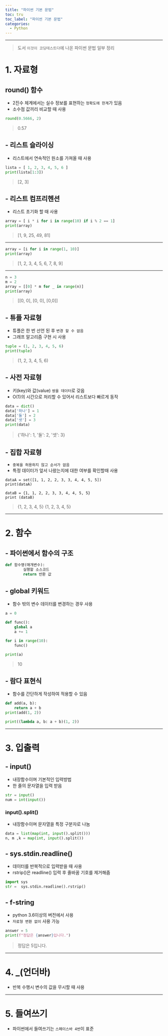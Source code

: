 ```yaml
---
title: "파이썬 기본 문법"
toc: tru
toc_label: "파이썬 기본 문법"
categories:
  - Python
---
```



---



> 도서 `이것이 코딩테스트다`에 나온 파이썬 문법  일부 정리

# 1. 자료형

## round() 함수

- 2진수 체계에서는 실수 정보를 표현하는 `정확도에 한계`가 있음
- 소수점 값끼리 비교할 때 사용

```python
round(0.5666, 2)
```

>0.57


## - 리스트 슬라이싱

- 리스트에서 연속적인 원소를 가져올 때 사용

```python
lista = [ 1, 2, 3, 4, 5, 6 ]
print(lista[1:3])
```

>[2, 3]



## - 리스트 컴프리헨션

- 리스트 초기화 할 때 사용

```python
array = [ i * i for i in range(10) if i % 2 == 1]
print(array)
```

> [1, 9, 25, 49, 81]

---

```python
array = [i for i in range(1, 10)]
print(array)
```

>[1, 2, 3, 4, 5, 6, 7, 8, 9]

---

```python
n = 3
m = 2
array = [[0] * m for _ in range(n)]
print(array)
```

> [[0, 0], [0, 0], [0,0]]


## - 튜플 자료형

- 튜플은 한 번 선언 된 후 `변경 할 수 없음`
- 그래프 알고리즘 구현 시 사용

```python
tuple = (1, 2, 3, 4, 5, 6)
print(tuple)
```

> (1, 2, 3, 4, 5, 6)



## - 사전 자료형

- 키(key)와 값(value) `쌍을 데이터`로 갖음
- O(1)의 시간으로 처리할 수 있어서 리스트보다 빠르게 동작

```python
data = dict()
data['하나'] = 1
data['둘'] = 2
data['셋'] = 3
print(data)
```

> {'하나': 1, '둘': 2, '셋': 3}


## - 집합 자료형

- `중복을 허용하지 않고 순서가 없음`
- 특정 데이터가 앞서 나왔는지에 대한 여부를 확인할때 사용

```
dataA = set([1, 1, 2, 2, 3, 3, 4, 4, 5, 5])
print(dataA)

dataB = {1, 1, 2, 2, 3, 3, 4, 4, 5, 5}
print (dataB)
```

> {1, 2, 3, 4, 5}
> {1, 2, 3, 4, 5}


---



#  2. 함수

## - 파이썬에서 함수의 구조

```python
def 함수명(매개변수):
		실행할 소스코드
		return 반환 값
```

## - global 키워드

- 함수 밖의 변수 데이터를 변경하는 경우 사용

```python
a = 0

def func():
	global a
	a += 1

for i in range(10):
	func()

print(a)
```

> 10

## - 람다 표현식

- 함수를 간단하게 작성하여 적용할 수 있음

```python
def add(a, b):
	return a + b
print(add(1, 2))

print((lambda a, b: a + b)(1, 2))
```


---




# 3. 입출력

## -  input()

- 내장함수이며 기본적인 입력방법
- 한 줄의 문자열을 입력 받음

```python
str = input()
num = int(input())
```


### input().split()

- 내장함수이며 문자열을 특정 구분자로 나눔

```python
data = list(map(int, input().split()))
n, m ,k = map(int, input().split())
```

## - sys.stdin.readline()

- 데이터를 반복적으로 입력받을 때 사용
- rstrip()은 readline() 입력 후 줄바꿈 기호를 제거해줌

```python
import sys
str =  sys.stdin.readline().rstrip()
```

## - f-string

- python 3.6이상의 버전에서 사용
- `자료형 변환 없이` 사용 가능

```python
answer = 5
print(f"정답은 {answer}입니다.")
```

>정답은 5입니다.


---



# 4. _(언더바)

- 반복 수행시 변수의 값을 무시할 때 사용



---




# 5. 들여쓰기

- 파이썬에서 들여쓰기는 `스페이스바 4번`이 표준

